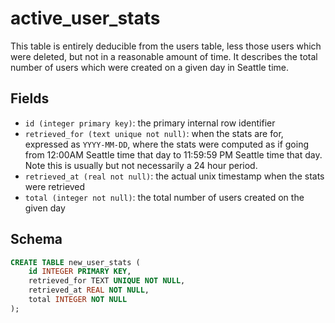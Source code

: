 # active_user_stats

This table is entirely deducible from the users table, less those users which
were deleted, but not in a reasonable amount of time. It describes the total
number of users which were created on a given day in Seattle time.

## Fields

-   `id (integer primary key)`: the primary internal row identifier
-   `retrieved_for (text unique not null)`: when the stats are for, expressed as
    `YYYY-MM-DD`, where the stats were computed as if going from 12:00AM Seattle
    time that day to 11:59:59 PM Seattle time that day. Note this is usually but
    not necessarily a 24 hour period.
-   `retrieved_at (real not null)`: the actual unix timestamp when the stats were retrieved
-   `total (integer not null)`: the total number of users created on the given day

## Schema

```sql
CREATE TABLE new_user_stats (
    id INTEGER PRIMARY KEY,
    retrieved_for TEXT UNIQUE NOT NULL,
    retrieved_at REAL NOT NULL,
    total INTEGER NOT NULL
);
```
